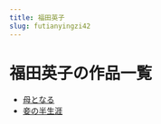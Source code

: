 ```yaml
---
title: 福田英子
slug: futianyingzi42
---
```


# 福田英子の作品一覧

- [母となる](mutonaruc2)
- [妾の半生涯](qienobanshengya84)
